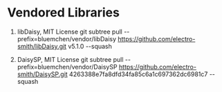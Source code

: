 # Vendored Libraries

1. libDaisy, MIT License
git subtree pull --prefix=bluemchen/vendor/libDaisy https://github.com/electro-smith/libDaisy.git v5.1.0 --squash

2. DaisySP, MIT License
git subtree pull --prefix=bluemchen/vendor/DaisySP https://github.com/electro-smith/DaisySP.git 4263388e7fa8dfd34fa85c6a1c697362dc6981c7 --squash
